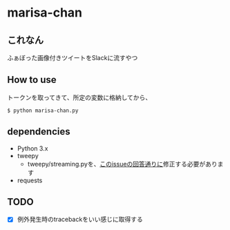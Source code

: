 # marisa-chan
## これなん
ふぁぼった画像付きツイートをSlackに流すやつ

## How to use
トークンを取ってきて、所定の変数に格納してから、

```
$ python marisa-chan.py
```

## dependencies
* Python 3.x
* tweepy
  * tweepy/streaming.pyを、[このissueの回答通りに](https://github.com/tweepy/tweepy/issues/615#issuecomment-122886173)修正する必要があります
* requests

## TODO
* [x] 例外発生時のtracebackをいい感じに取得する
